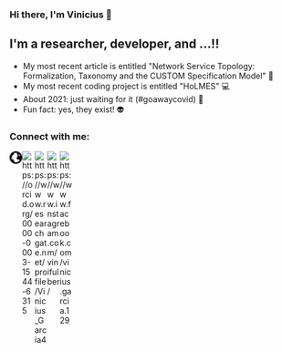 ### Hi there, I'm Vinicius :wave:

## I'm a researcher, developer, and ...!!

- My most recent article is entitled "Network Service Topology: Formalization, Taxonomy and the CUSTOM Specification Model" :page_with_curl:
- My most recent coding project is entitled "HoLMES" :computer:
- About 2021: just waiting for it (#goawaycovid) :syringe:
- Fun fact: yes, they exist! :alien:

### Connect with me:

[<img align="left" alt="http://www.inf.ufpr.br/vfgarcia/" width="22px" src="https://raw.githubusercontent.com/iconic/open-iconic/master/svg/globe.svg" />][website]
[<img align="left" alt="https://orcid.org/0000-0003-1544-6315" width="22px" src="https://cdn.jsdelivr.net/npm/simple-icons@3.11.0/icons/orcid.svg" />][orcid]
[<img align="left" alt="https://www.researchgate.net/profile/Vinicius_Garcia4" width="22px" src="https://cdn.jsdelivr.net/npm/simple-icons@3.11.0/icons/researchgate.svg" />][researchgate]
[<img align="left" alt="https://www.instagram.com/vinifulber/" width="22px" src="https://cdn.jsdelivr.net/npm/simple-icons@v3/icons/instagram.svg" />][instagram]
[<img align="left" alt="https://www.facebook.com/vinicius.garcia.129" width="22px" src="https://cdn.jsdelivr.net/npm/simple-icons@3.11.0/icons/facebook.svg" />][facebook]

[website]:http://www.inf.ufpr.br/vfgarcia/
[orcid]:https://orcid.org/0000-0003-1544-6315
[researchgate]:https://www.researchgate.net/profile/Vinicius_Garcia4
[instagram]:https://www.instagram.com/vinifulber/
[facebook]:https://www.facebook.com/vinicius.garcia.129
